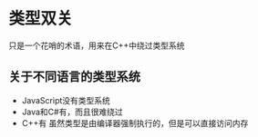 # 类型双关
只是一个花哨的术语，用来在C++中绕过类型系统

## 关于不同语言的类型系统
- JavaScript没有类型系统
- Java和C#有，而且很难绕过
- C++有
  虽然类型是由编译器强制执行的，但是可以直接访问内存
  